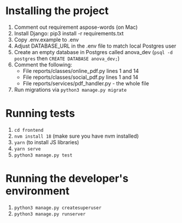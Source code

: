 # Installing the project

1. Comment out requirement aspose-words (on Mac)
2. Install Django: pip3 install -r requirements.txt
3. Copy .env.example to .env
4. Adjust DATABASE_URL in the .env file to match local Postgres user
5. Create an empty database in Postgres called anova_dev (`psql -d postgres` then `CREATE DATABASE anova_dev;`)
6. Comment the following:
   * File reports/classes/online_pdf.py lines 1 and 14
   * File reports/classes/social_pdf.py lines 1 and 14
   * File reports/services/pdf_handler.py - the whole file
7. Run migrations via `python3 manage.py migrate`

# Running tests

1. `cd frontend`
2. `nvm install 18` (make sure you have nvm installed)
3. `yarn` (to install JS libraries)
4. `yarn serve`
5. `python3 manage.py test`

# Running the developer's environment

1. `python3 manage.py createsuperuser`
2. `python3 manage.py runserver`
